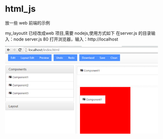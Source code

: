 # html_js
放一些 web 前端的示例

my_layoutit 已经改成web 项目,需要 nodejs,使用方式如下
在server.js 的目录输入：node server.js 80
打开浏览器，输入：http://localhost

![image](https://github.com/alvin198761/html_js/blob/master/my_layoutit/readme/layoutitDemo.png?raw=true)
